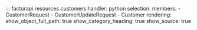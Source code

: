 ::: facturapi.resources.customers
    handler: python
    selection:
        members:
            - CustomerRequest
            - CustomerUpdateRequest
            - Customer
    rendering:
        show_object_full_path: true
        show_category_heading: true
        show_source: true

